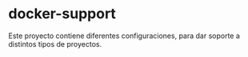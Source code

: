 # docker-support
Este proyecto contiene diferentes configuraciones, para dar soporte a distintos tipos de proyectos.
